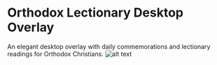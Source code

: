 # Orthodox Lectionary Desktop Overlay
An elegant desktop overlay with daily commemorations and lectionary readings for Orthodox Christians.
![alt text](https://github.com/dervayja/LectionaryOverlay/blob/master/Pirctures/desktop.png?raw=true)
